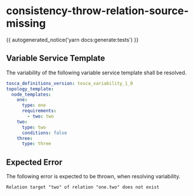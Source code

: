 # consistency-throw-relation-source-missing

{{ autogenerated_notice('yarn docs:generate:tests') }}


## Variable Service Template

The variability of the following variable service template shall be resolved.

```yaml linenums="1"
tosca_definitions_version: tosca_variability_1_0
topology_template:
  node_templates:
    one:
      type: one
      requirements:
        - two: two
    two:
      type: two
      conditions: false
    three:
      type: three
```





## Expected Error

The following error is expected to be thrown, when resolving variability.

```text linenums="1"
Relation target "two" of relation "one.two" does not exist
```


